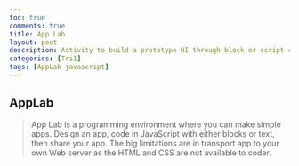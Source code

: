 ```yaml
---
toc: true
comments: true
title: App Lab
layout: post
description: Activity to build a prototype UI through block or script coding.
categories: [Tri1]
tags: [AppLab javascript]
---
```


## AppLab 
> App Lab is a programming environment where you can make simple apps. Design an app, code in JavaScript with either blocks or text, then share your app.  The big limitations are in transport app to your own Web server as the HTML and CSS are not available to coder.

